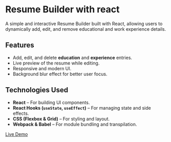 # Resume Builder with react

A simple and interactive Resume Builder built with React, allowing users to dynamically add, edit, and remove educational and work experience details.

## Features
- Add, edit, and delete **education** and **experience** entries.
- Live preview of the resume while editing.
- Responsive and modern UI.
- Background blur effect for better user focus.

## Technologies Used
- **React** – For building UI components.
- **React Hooks (`useState`, `useEffect`)** – For managing state and side effects.
- **CSS (Flexbox & Grid)** – For styling and layout.
- **Webpack & Babel** – For module bundling and transpilation.


[Live Demo](https://your-netlify-app.netlify.app)